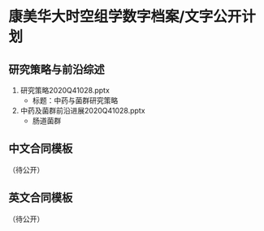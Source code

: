 # 康美华大时空组学数字档案/文字公开计划

## 研究策略与前沿综述
1. 研究策略2020Q41028.pptx
   - 标题：中药与菌群研究策略
2. 中药及菌群前沿进展2020Q41028.pptx
   - 肠道菌群

## 中文合同模板
（待公开）

## 英文合同模板
（待公开）

